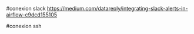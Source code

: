 #conexion slack https://medium.com/datareply/integrating-slack-alerts-in-airflow-c9dcd155105

#conexion ssh